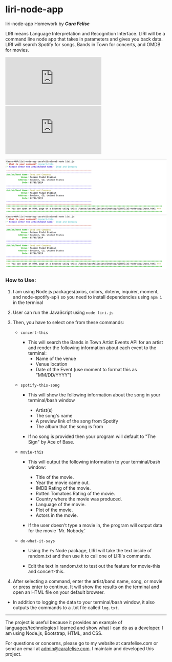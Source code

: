 # liri-node-app
liri-node-app Homework by ***Cara Felise***

LIRI means Language Interpretation and Recognition Interface. LIRI will be a command line node app that takes in parameters and gives you back data. LIRI will search Spotify for songs, Bands in Town for concerts, and OMDB for movies. 

![Link to Screenshots](https://cfcrotty.github.io/liri-node-app/screenshot.html)
![Link to Video](https://cfcrotty.github.io/liri-node-app/screenshot.html)

![Sample Terminal Image](assets/images/step4.PNG)
![Sample HTML Image](assets/images/step4.PNG)

### How to Use:
1. I am using Node.js packages(axios, colors, dotenv, inquirer, moment, and node-spotify-api) so you need to install dependencies using `npm i` in the terminal

2. User can run the JavaScript using `node liri.js`

3. Then, you have to select one from these commands:

    - `concert-this`
        * This will search the Bands in Town Artist Events API for an artist and render the following information about each event to the terminal:
            * Name of the venue
            * Venue location
            * Date of the Event (use moment to format this as "MM/DD/YYYY")

    - `spotify-this-song`
        * This will show the following information about the song in your terminal/bash window
            * Artist(s)
            * The song's name
            * A preview link of the song from Spotify
            * The album that the song is from

        * If no song is provided then your program will default to "The Sign" by Ace of Base.

    - `movie-this`

        * This will output the following information to your terminal/bash window:
            * Title of the movie.
            * Year the movie came out.
            * IMDB Rating of the movie.
            * Rotten Tomatoes Rating of the movie.
            * Country where the movie was produced.
            * Language of the movie.
            * Plot of the movie.
            * Actors in the movie.

        * If the user doesn't type a movie in, the program will output data for the movie 'Mr. Nobody.'

    - `do-what-it-says`

        * Using the `fs` Node package, LIRI will take the text inside of random.txt and then use it to call one of LIRI's commands.

        * Edit the text in random.txt to test out the feature for movie-this and concert-this.

4. After selecting a command, enter the artist/band name, song, or movie or press enter to continue. It will show the results on the terminal and open an HTML file on your default browser.



* In addition to logging the data to your terminal/bash window, it also outputs the commands to a .txt file called `log.txt`.

- - -

The project is useful because it provides an example of languages/technologies I learned and show what I can do as a developer. I am using Node.js, Bootstrap, HTML, and CSS.

For questions or concerns, please go to my website at carafelise.com or send an email at admin@carafelise.com. I maintain and developed this project.
